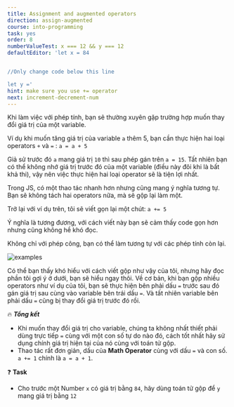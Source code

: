 ```yaml
---
title: Assignment and augmented operators
direction: assign-augmented
course: into-programming
task: yes
order: 8
numberValueTest: x === 12 && y === 12
defaultEditor: 'let x = 84


//Only change code below this line

let y ='
hint: make sure you use += operator
next: increment-decrement-num
---
```


Khi làm việc với phép tính, bạn sẽ thường xuyên gặp trường hợp muốn thay đổi giá trị của một variable.

Ví dụ khi muốn tăng giá trị của variable `a` thêm 5, bạn cần thực hiện hai loại operators `+` và `=` :
`a = a + 5`

Giả sử trước đó `a` mang giá trị `10` thì sau phép gán trên `a = 15`. Tất nhiên bạn có thể không nhớ giá trị trước đó của một variable (điều này đôi khi là bất khả thi), vậy nên việc thực hiện hai loại operator sẽ là tiện lợi nhất.

Trong JS, có một thao tác nhanh hơn nhưng cũng mang ý nghĩa tương tự. Bạn sẽ không tách hai operators nữa, mà sẽ gộp lại làm một.

Trở lại với ví dụ trên, tôi sẽ viết gọn lại một chút: `a += 5`

Ý nghĩa là tương đương, với cách viết này bạn sẽ cảm thấy code gọn hơn nhưng cũng không hề khó đọc.

Không chỉ với phép công, bạn có thể làm tương tự với các phép tính còn lại.

![examples](https://firebasestorage.googleapis.com/v0/b/js-for-beginners.appspot.com/o/Task%208%3A%20Assignment%20and%20augmented%20operators%2Ftask8.png?alt=media&token=3b97d814-a77c-45af-aa9d-2b2d314ef427)

Có thể bạn thấy khó hiểu với cách viết gộp như vậy của tôi, nhưng hãy đọc phần tôi gợi ý ở dưới, bạn sẽ hiểu ngay thôi. Về cơ bản, khi bạn gộp nhiều operators như ví dụ của tôi, bạn sẽ thực hiện bên phải dấu `=` trước sau đó gán giá trị sau cùng vào variable bên trái dấu `=`. Và tất nhiên variable bên phải dấu `=` cũng bị thay đổi giá trị trước đó rồi.

🔥 **_Tổng kết_**

-   Khi muốn thay đổi giá trị cho variable, chúng ta không nhất thiết phải dùng trực tiếp `=` cùng với một con số tự do nào đó, cách tốt nhất hãy sử dụng chính giá trị hiện tại của nó cùng với toán tử gộp.
-   Thao tác rất đơn giản, dấu của **Math Operator** cùng với dấu `=` và con số. `a += 1` chính là `a = a + 1`.

❓ **Task**

-   Cho trước một Number `x` có giá trị bằng `84`, hãy dùng toán tử gộp để `y` mang giá trị bằng `12`
